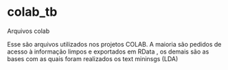 # colab_tb
Arquivos colab

Esse são arquivos utilizados nos projetos COLAB. A maioria são pedidos de acesso à informação limpos e exportados em RData , os demais são as bases com as quais foram realizados os text mininsgs (LDA)
